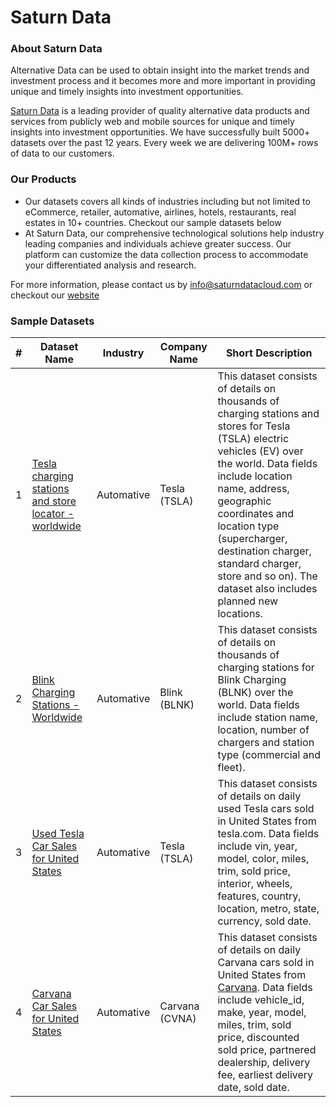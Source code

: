 Saturn Data
========

### About Saturn Data
Alternative Data can be used to obtain insight into the market trends and investment process and it becomes more and more important in providing unique and timely insights into investment opportunities.

[Saturn Data](https://www.saturndatacloud.com/) is a leading provider of quality alternative data products and services from publicly web and mobile sources for unique and timely insights into investment opportunities. We have successfully built 5000+ datasets over the past 12 years. Every week we are delivering 100M+ rows of data to our customers.

### Our Products
* Our datasets covers all kinds of industries including but not limited to eCommerce, retailer, automative, airlines, hotels, restaurants, real estates in 10+ countries. Checkout our sample datasets below
* At Saturn Data, our comprehensive technological solutions help industry leading companies and individuals achieve greater success. Our platform can customize the data collection process to accommodate your differentiated analysis and research.

For more information, please contact us by [info@saturndatacloud.com](mailto:support@saturndatacloud.com) or checkout our [website](https://www.saturndatacloud.com/)

### Sample Datasets 
| # | Dataset Name | Industry | Company Name | Short Description | 
|---| ----- | -------- | ---------- | ---------- |
|1|[Tesla charging stations and store locator - worldwide](https://github.com/saturndatacloud/datasets/blob/master/Automative/Tesla/stations%20and%20stores/tesla_stations_and_stores.csv) | Automative | Tesla (TSLA) | This dataset consists of details on thousands of charging stations and stores for Tesla (TSLA) electric vehicles (EV) over the world. Data fields include location name, address, geographic coordinates and location type (supercharger, destination charger, standard charger, store and so on). The dataset also includes planned new locations.
|2|[Blink Charging Stations - Worldwide](https://github.com/saturndatacloud/datasets/blob/master/Automative/Tesla/stations%20and%20stores/tesla_stations_and_stores.csv) | Automative | Blink (BLNK) | This dataset consists of details on thousands of charging stations for Blink Charging (BLNK) over the world. Data fields include station name, location, number of chargers and station type (commercial and fleet).
|3|[Used Tesla Car Sales for United States](https://github.com/saturndatacloud/datasets/blob/master/Automative/Tesla/used%20cars/tesla_used_cars.csv) | Automative | Tesla (TSLA) | This dataset consists of details on daily used Tesla cars sold in United States from tesla.com. Data fields include vin, year, model, color, miles, trim, sold price, interior, wheels, features, country, location, metro, state, currency, sold date. 
|4|[Carvana Car Sales for United States](https://github.com/saturndatacloud/datasets/blob/master/Automative/Carvana/used%20cars/carvana_used_cars.csv) | Automative | Carvana (CVNA) | This dataset consists of details on daily Carvana cars sold in United States from [Carvana](https://www.carvana.com/). Data fields include vehicle_id, make, year, model, miles, trim, sold price, discounted sold price, partnered dealership, delivery fee, earliest delivery date, sold date.  

